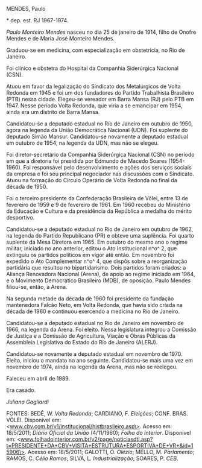 MENDES, Paulo

\* dep. est. RJ 1967-1974.

*Paulo Monteiro Mendes* nasceu no dia 25 de janeiro de 1914, filho de
Onofre Mendes e de Maria José Monteiro Mendes.

Graduou-se em medicina, com especialização em obstetrícia, no Rio de
Janeiro.

Foi clínico e obstetra do Hospital da Companhia Siderúrgica Nacional
(CSN).

Atuou em favor da legalização do Sindicato dos Metalúrgicos de Volta
Redonda em 1945 e foi um dos fundadores do Partido Trabalhista
Brasileiro (PTB) nessa cidade. Elegeu-se vereador em Barra Mansa (RJ)
pelo PTB em 1947. Nesse período Volta Redonda, que viria a se emancipar
em 1954, ainda era um distrito de Barra Mansa.

Candidatou-se a deputado estadual no Rio de Janeiro em outubro de 1950,
agora na legenda da União Democrática Nacional (UDN). Foi suplente do
deputado Simão Mansur. Candidatou-se novamente a deputado estadual em
outubro de 1954, na legenda da UDN, mas não se elegeu.

Foi diretor-secretário da Companhia Siderúrgica Nacional (CSN) no
período em que a diretoria foi presidida por Edmundo de Macedo Soares
(1954-1960). Foi responsável pelo desenvolvimento e ações dos serviços
sociais da empresa e foi seu principal negociador nas discussões com o
Sindicato. Atuou na formação do Círculo Operário de Volta Redonda no
final da década de 1950.

Foi o terceiro presidente da Confederação Brasileira de Vôlei, entre 13
de fevereiro de 1959 e 9 de fevereiro de 1961. Em 1960 recebeu do
Ministério da Educação e Cultura e da presidência da República a medalha
do mérito desportivo.

Candidatou-se a deputado estadual no Rio de Janeiro em outubro de 1962,
na legenda do Partido Republicano (PR) e obteve uma suplência. Foi
quarto suplente da Mesa Diretora em 1965. Em outubro do mesmo ano o
regime militar, iniciado no ano anterior, editou o Ato Institucional
n^o^ 2, que extinguiu os partidos políticos em vigor até então. Em
novembro foi expedido o Ato Complementar n^o^ 4, que dispôs sobre a
reorganização partidária que resultou no bipartidarismo. Dois partidos
foram criados: a Aliança Renovadora Nacional (Arena), de apoio ao regime
iniciado em 1964, e o Movimento Democrático Brasileiro (MDB), de
oposição. Paulo Mendes filiou-se, então, à Arena.

Na segunda metade da década de 1960 foi presidente da fundação
mantenedora Falcão Neto, em Volta Redonda, que havia sido criada na
década de 1960 e continuou exercendo a medicina no Rio de Janeiro.

Candidatou-se a deputado estadual no Rio de Janeiro em novembro de 1966,
na legenda da Arena. Foi eleito. Nessa legislatura integrou a Comissão
de Justiça e a Comissão de Agricultura, Viação e Obras Públicas da
Assembleia Legislativa do Estado do Rio de Janeiro (ALERJ).

Candidatou-se novamente a deputado estadual em novembro de 1970. Eleito,
iniciou o mandato no ano seguinte. Candidatou-se mais uma vez em
novembro de 1974, ainda na legenda da Arena, mas não se reelegeu.

Faleceu em abril de 1989.

Era casado.

*Juliana Gagliardi*

FONTES: BEDÊ, W. *Volta Redonda*; CARDIANO, F. *Eleições*; CONF. BRAS.
VÔLEI. Disponível em:
\<www.cbv.com.br/v1/institucional/histbrasileiro.asp\>. Acesso em:
18/5/2011; *Diário Oficial da União* (4/11/1960); *Folha do Interior*.
Disponível em:
\<www.folhadointerior.com.br/v2/page/noticiasdtl.asp?t=PRESIDENTE+DA+CBV+VISITA+ESTRUTURA+ESPORTIVA+DE+VR+&id=15906\>.
Acesso em: 18/5/2011; GALOTTI, O. *Olézio*; MELLO, M. *Parlamento*;
RAMOS, C. *Célio Ramos*; SILVA, L. *Industrialização*; SOARES, P. *CEB*.
